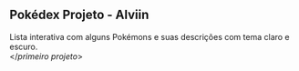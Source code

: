 ## Pokédex Projeto - Alviin

Lista interativa com alguns Pokémons e suas descrições com tema claro e escuro.  
</*primeiro projeto*>
